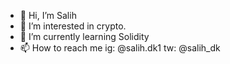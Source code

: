 - 👋 Hi, I’m Salih
- 👀 I’m interested in crypto.
- 🌱 I’m currently learning Solidity
- 📫 How to reach me ig: @salih.dk1 tw: @salih_dk 

<!---
salihdk1/salihdk1 is a ✨ special ✨ repository because its `README.md` (this file) appears on your GitHub profile.
You can click the Preview link to take a look at your changes.
--->
